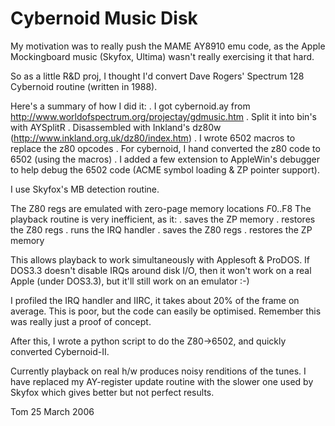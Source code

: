 # Cybernoid Music Disk

My motivation was to really push the MAME AY8910 emu code, as the Apple
Mockingboard music (Skyfox, Ultima) wasn't really exercising it that
hard.

So as a little R&D proj, I thought I'd convert Dave Rogers' Spectrum
128 Cybernoid routine (written in 1988).

Here's a summary of how I did it:
. I got cybernoid.ay from
http://www.worldofspectrum.org/projectay/gdmusic.htm
. Split it into bin's with AYSplitR
. Disassembled with Inkland's dz80w (http://www.inkland.org.uk/dz80/index.htm)
. I wrote 6502 macros to replace the z80 opcodes
. For cybernoid, I hand converted the z80 code to 6502 (using the
macros)
. I added a few extension to AppleWin's debugger to help debug the 6502
code (ACME symbol loading & ZP pointer support).

I use Skyfox's MB detection routine.

The Z80 regs are emulated with zero-page memory locations $F0..$F8
The playback routine is very inefficient, as it:
. saves the ZP memory
. restores the Z80 regs
. runs the IRQ handler
. saves the Z80 regs
. restores the ZP memory

This allows playback to work simultaneously with Applesoft & ProDOS. If
DOS3.3 doesn't disable IRQs around disk I/O, then it won't work on a
real Apple (under DOS3.3), but it'll still work on an emulator :-)

I profiled the IRQ handler and IIRC, it takes about 20% of the frame on
average. This is poor, but the code can easily be optimised. Remember
this was really just a proof of concept.

After this, I wrote a python script to do the Z80->6502, and quickly
converted Cybernoid-II.

Currently playback on real h/w produces noisy renditions of the tunes. I
have replaced my AY-register update routine with the slower one used by Skyfox
which gives better but not perfect results.

Tom
25 March 2006